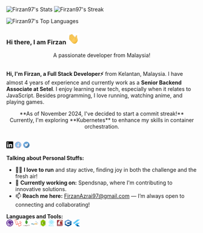 ![Firzan97's Stats](https://github-readme-stats.vercel.app/api?username=Firzan97&theme=vue-dark&show_icons=true&hide_border=false&count_private=true)
![Firzan97's Streak](https://github-readme-streak-stats.herokuapp.com/?user=Firzan97&theme=vue-dark&hide_border=false)

![Firzan97's Top Languages](https://github-readme-stats.vercel.app/api/top-langs/?username=Firzan97&theme=vue-dark&show_icons=true&hide_border=false&layout=compact)

### Hi there, I am Firzan <img src="https://github.com/Firzan97/Firzan97/blob/master/Hi.gif" width="30" height="30">

<div align="center">
  A passionate developer from Malaysia!
</div>
<br/>

**Hi, I'm Firzan, a Full Stack Developer⚡** from Kelantan, Malaysia. I have almost 4 years of experience and currently work as a **Senior Backend Associate at Setel**. I enjoy learning new tech, especially when it relates to JavaScript. Besides programming, I love running, watching anime, and playing games.
<br/>

<div align="center">
  **As of November 2024, I've decided to start a commit streak!**
  <br/>
  Currently, I'm exploring **Kubernetes** to enhance my skills in container orchestration.
</div>
<br/>

<a href="https://www.linkedin.com/in/muhammad-firzan-azrai-4261141ab/"><img src="https://github.com/Firzan97/Firzan97/blob/master/linkedln.svg" width="18" height="18"></a>
<a href="https://www.facebook.com/FirzanNumber1/"><img src="https://github.com/Firzan97/Firzan97/blob/master/facebook.png" width="18" height="18"></a>
<a href="https://twitter.com/Firzan_Azrai"><img src="https://github.com/Firzan97/Firzan97/blob/master/twitter.png" width="18" height="18"></a>

**Talking about Personal Stuffs:**

- 🏃‍♂️ **I love to run** and stay active, finding joy in both the challenge and the fresh air!
- 🔭 **Currently working on:** Spendsnap, where I'm contributing to innovative solutions.
- 📫 **Reach me here:** [FirzanAzrai97@gmail.com](mailto:FirzanAzrai97@gmail.com) — I’m always open to connecting and collaborating!

**Languages and Tools:**
  <br/>
  <img src="https://github.com/Firzan97/Firzan97/blob/master/gatsby.png" width="18" height="18">
  <img src="https://github.com/Firzan97/Firzan97/blob/master/laravel.png" width="18" height="18">
  <img src="https://github.com/Firzan97/Firzan97/blob/master/mongodb.svg" width="18" height="18">
  <img src="https://github.com/Firzan97/Firzan97/blob/master/mysql.svg" width="18" height="18">
  <img src="https://github.com/Firzan97/Firzan97/blob/master/nodejs.jpg" width="18" height="18">
  <img src="https://github.com/Firzan97/Firzan97/blob/master/react.svg" width="18" height="18">
  <img src="https://github.com/Firzan97/Firzan97/blob/master/ror.png" width="18" height="18">
  <img src="https://github.com/Firzan97/Firzan97/blob/master/c++.png" width="18" height="18">
  <img src="https://github.com/Firzan97/Firzan97/blob/master/flutter.png" width="18" height="18">

